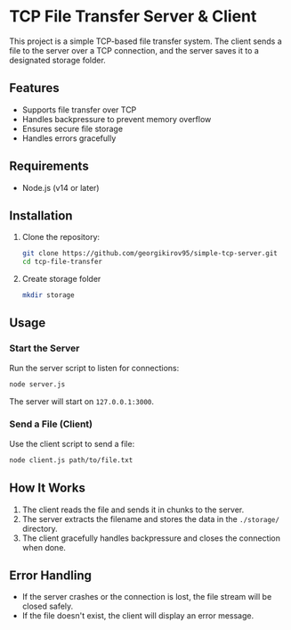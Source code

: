 # TCP File Transfer Server & Client

This project is a simple TCP-based file transfer system. The client sends a file to the server over a TCP connection, and the server saves it to a designated storage folder.

## Features
- Supports file transfer over TCP
- Handles backpressure to prevent memory overflow
- Ensures secure file storage
- Handles errors gracefully

## Requirements
- Node.js (v14 or later)

## Installation
1. Clone the repository:
   ```sh
   git clone https://github.com/georgikirov95/simple-tcp-server.git
   cd tcp-file-transfer
   ```
3. Create storage folder
    ```sh
    mkdir storage
    ```

## Usage

### Start the Server
Run the server script to listen for connections:
```sh
node server.js
```
The server will start on `127.0.0.1:3000`.

### Send a File (Client)
Use the client script to send a file:
```sh
node client.js path/to/file.txt
```

## How It Works
1. The client reads the file and sends it in chunks to the server.
2. The server extracts the filename and stores the data in the `./storage/` directory.
3. The client gracefully handles backpressure and closes the connection when done.

## Error Handling
- If the server crashes or the connection is lost, the file stream will be closed safely.
- If the file doesn't exist, the client will display an error message.